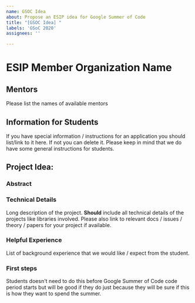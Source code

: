 ```yaml
---
name: GSOC Idea
about: Propose an ESIP idea for Google Summer of Code
title: "[GSOC Idea] "
labels: 'GSoC 2020'
assignees: ''

---
```


# ESIP Member Organization Name

## Mentors

Please list the names of available mentors

## Information for Students 

If you have special information / instructions for an application you should
list/link to it here. If not you can delete it. Please keep in mind that we
do have some general instructions for students.

## Project Idea: <insert title here>

### Abstract

### Technical Details

Long description of the project. **Should** include all technical details of the
projects like libraries involved. Please also link to relevant docs / issues / theory /
papers for your project if available.

### Helpful Experience

List of background experience that we would like / expect from the student.

### First steps

Students doesn't need to do this before Google Summer of Code code period starts
but will be good if they do just because they will be sure if this is how they
want to spend the summer.
